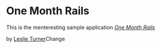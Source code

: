 # One Month Rails

This is the menteresting sample application
[*One Month Rails*](http://onemonthrails.com)

by [Leslie Turner](http://leslieaturner.com)Change